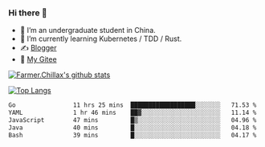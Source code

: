 ### Hi there 👋

- 🔭 I’m an undergraduate student in China.
- 🌱 I’m currently learning Kubernetes / TDD / Rust.
- ✍️ [Blogger](https://blog.farmer233.top)
- 🤔 [My Gitee](https://gitee.com/Farmer-chong)


[![Farmer.Chillax's github stats](https://github-readme-stats.vercel.app/api?username=FarmerChillax)](https://github.com/anuraghazra/github-readme-stats)

[![Top Langs](https://github-readme-stats.vercel.app/api/top-langs/?username=FarmerChillax&layout=compact&hide=html,css,javascript)](https://github.com/anuraghazra/github-readme-stats)


<a href="https://wakatime.com/@Farmer"> </a>
          <!--START_SECTION:waka-->

```txt
Go                11 hrs 25 mins  ██████████████████░░░░░░░   71.53 %
YAML              1 hr 46 mins    ██▓░░░░░░░░░░░░░░░░░░░░░░   11.14 %
JavaScript        47 mins         █▒░░░░░░░░░░░░░░░░░░░░░░░   04.96 %
Java              40 mins         █░░░░░░░░░░░░░░░░░░░░░░░░   04.18 %
Bash              39 mins         █░░░░░░░░░░░░░░░░░░░░░░░░   04.17 %
```

<!--END_SECTION:waka-->



<!--
**Farmer-chong/Farmer-chong** is a ✨ _special_ ✨ repository because its `README.md` (this file) appears on your GitHub profile.

Here are some ideas to get you started:

- 🔭 I’m currently working on ...
- 🌱 I’m currently learning ...
- 👯 I’m looking to collaborate on ...
- 🤔 I’m looking for help with ...
- 💬 Ask me about ...
- 📫 How to reach me: ...
- 😄 Pronouns: ...
- ⚡ Fun fact: ...
-->
